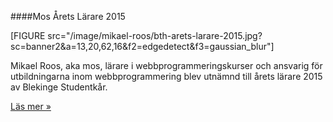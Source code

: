 ####Mos Årets Lärare 2015

[FIGURE src="/image/mikael-roos/bth-arets-larare-2015.jpg?sc=banner2&a=13,20,62,16&f2=edgedetect&f3=gaussian_blur"]

Mikael Roos, aka mos, lärare i webbprogrammeringskurser och ansvarig för utbildningarna inom webbprogrammering blev utnämnd till årets lärare 2015 av Blekinge Studentkår.

[Läs mer »](blogg/webbprogrammerar-mos-arets-larare-2015)
